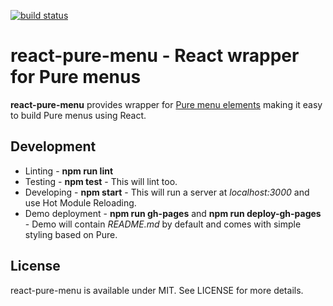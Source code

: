 [![build status](https://secure.travis-ci.org/bebraw/react-pure-menu.png)](http://travis-ci.org/bebraw/react-pure-menu)
# react-pure-menu - React wrapper for Pure menus

**react-pure-menu** provides wrapper for [Pure menu elements](http://purecss.io/menus/) making it easy to build Pure menus using React.

## Development

* Linting - **npm run lint**
* Testing - **npm test** - This will lint too.
* Developing - **npm start** - This will run a server at *localhost:3000* and use Hot Module Reloading.
* Demo deployment - **npm run gh-pages** and **npm run deploy-gh-pages** - Demo will contain *README.md* by default and comes with simple styling based on Pure.

## License

react-pure-menu is available under MIT. See LICENSE for more details.

